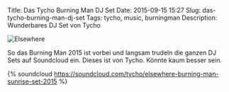 Title: Das Tycho Burning Man DJ Set
Date: 2015-09-15 15:27
Slug: das-tycho-burning-man-dj-set
Tags: tycho, music, burningman
Description: Wunderbares DJ Set von Tycho

![Elsewhere]({filename}/images/tycho_burning_man_2015.jpg)

So das Burning Man 2015 ist vorbei und langsam trudeln die ganzen DJ Sets auf Soundcloud ein. Dieses ist von Tycho. Könnte kaum besser sein.

{% soundcloud https://soundcloud.com/tycho/elsewhere-burning-man-sunrise-set-2015 %}
